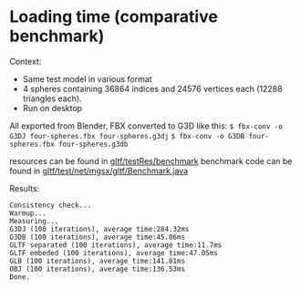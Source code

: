 
# Loading time (comparative benchmark)

Context:
* Same test model in various format
* 4 spheres containing 36864 indices and 24576 vertices each (12288 triangles each).
* Run on desktop

All exported from Blender, FBX converted to G3D like this:
`$ fbx-conv -o G3DJ four-spheres.fbx four-spheres.g3dj`
`$ fbx-conv -o G3DB four-spheres.fbx four-spheres.g3db`

resources can be found in [gltf/testRes/benchmark](../gltf/testRes/benchmark)
benchmark code can be found in [gltf/test/net/mgsx/gltf/Benchmark.java](../gltf/test/net/mgsx/gltf/Benchmark.java)

Results:

```
Consistency check...
Warmup...
Measuring...
G3DJ (100 iterations), average time:284.32ms
G3DB (100 iterations), average time:45.86ms
GLTF separated (100 iterations), average time:11.7ms
GLTF embeded (100 iterations), average time:47.05ms
GLB (100 iterations), average time:141.81ms
OBJ (100 iterations), average time:136.53ms
Done.
```
